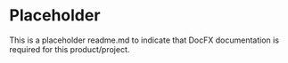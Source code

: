 # Placeholder

This is a placeholder readme.md to indicate that DocFX documentation is required for this product/project.